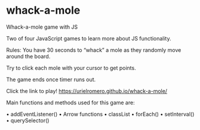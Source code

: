 # whack-a-mole
Whack-a-mole game with JS

Two of four JavaScript games to learn more about JS functionality.


Rules:
You have 30 seconds to “whack” a mole as they randomly move around the board. 

Try to click each mole with your cursor to get points. 

The game ends once timer runs out.  



Click the link to play! 
https://urielromero.github.io/whack-a-mole/


Main functions and methods used for this game are: 

  • addEventListener()
  • Arrow functions
  • classList
  • forEach()
  • setInterval()
  • querySelector()



